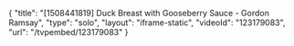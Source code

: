 {
    "title": "[1508441819] Duck Breast with Gooseberry Sauce - Gordon Ramsay",
    "type": "solo",
    "layout": "iframe-static",
    "videoId": "123179083",
    "url": "\/tvpembed\/123179083"
}